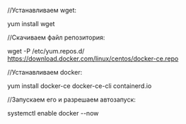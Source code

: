 //Устанавливаем wget:

yum install wget

//Скачиваем файл репозитория:

wget -P /etc/yum.repos.d/ https://download.docker.com/linux/centos/docker-ce.repo

//Устанавливаем docker:

yum install docker-ce docker-ce-cli containerd.io

//Запускаем его и разрешаем автозапуск:

systemctl enable docker --now

